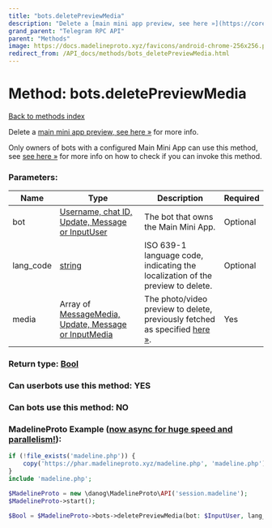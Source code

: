 ```yaml
---
title: "bots.deletePreviewMedia"
description: "Delete a [main mini app preview, see here »](https://core.telegram.org/api/bots/webapps#main-mini-app-previews) for more info."
grand_parent: "Telegram RPC API"
parent: "Methods"
image: https://docs.madelineproto.xyz/favicons/android-chrome-256x256.png
redirect_from: /API_docs/methods/bots_deletePreviewMedia.html
---
```

# Method: bots.deletePreviewMedia
[Back to methods index](index.html)



Delete a [main mini app preview, see here »](https://core.telegram.org/api/bots/webapps#main-mini-app-previews) for more info.

Only owners of bots with a configured Main Mini App can use this method, see [see here »](https://core.telegram.org/api/bots/webapps#main-mini-app-previews) for more info on how to check if you can invoke this method.

### Parameters:

| Name     |    Type       | Description | Required |
|----------|---------------|-------------|----------|
|bot|[Username, chat ID, Update, Message or InputUser](/API_docs/types/InputUser.html) | The bot that owns the Main Mini App. | Optional|
|lang\_code|[string](/API_docs/types/string.html) | ISO 639-1 language code, indicating the localization of the preview to delete. | Optional|
|media|Array of [MessageMedia, Update, Message or InputMedia](/API_docs/types/InputMedia.html) | The photo/video preview to delete, previously fetched as specified [here »](https://core.telegram.org/api/bots/webapps#main-mini-app-previews). | Yes|


### Return type: [Bool](/API_docs/types/Bool.html)

### Can userbots use this method: **YES**

### Can bots use this method: **NO**


### MadelineProto Example ([now async for huge speed and parallelism!](https://docs.madelineproto.xyz/docs/ASYNC.html)):


```php
if (!file_exists('madeline.php')) {
    copy('https://phar.madelineproto.xyz/madeline.php', 'madeline.php');
}
include 'madeline.php';

$MadelineProto = new \danog\MadelineProto\API('session.madeline');
$MadelineProto->start();

$Bool = $MadelineProto->bots->deletePreviewMedia(bot: $InputUser, lang_code: 'string', media: [$InputMedia, $InputMedia], );
```

